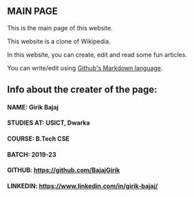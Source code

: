 ## MAIN PAGE

This is the main page of this website.

This website is a clone of Wikipedia.

In this website, you can create, edit and read some fun articles.

You can write/edit using [Github's Markdown language](https://www.markdownguide.org/basic-syntax/ "Basics Of Markdown").

## Info about the creater of the page:

#### NAME: Girik Bajaj

#### STUDIES AT: USICT, Dwarka

#### COURSE: B.Tech CSE

#### BATCH: 2019-23

#### GITHUB: <https://github.com/BajajGirik>

#### LINKEDIN: <https://www.linkedin.com/in/girik-bajaj/>

